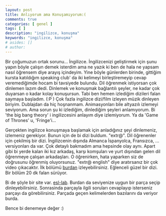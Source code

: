 ```yaml
---
layout: post
title: Anlıyorum ama Konuşamıyorum:(
comments: true
categories: [ genel ]
tags: [ ]
description: "ingilizce, konuşma"
keywords: "ingilizce, konuşma"
# asides: []
# author:
---
```


Bir çoğumuzun ortak sorunu... İngilizce. İngilizcenizi geliştirmek için şunu yapın böyle çalışın demek isterdim ama ne yazık ki ben de hala ne yapsam nasıl öğrensem diye arayış içindeyim. Yine böyle günlerden birinde, gittiğim kursta katıldığım speaking club' da iki kelimeyi birleştiremeyip cevap veremediğimde hocam bi tavsiyede bulundu. Dil öğrenmek istiyorsan çok dinlemen lazım dedi. Dinlemek ve konuşmak bağlantılı şeyler, ne kadar çok duyarsan o kadar kolay konuşursun. Tabi ben hemen izlediğim dizileri falan saymaya başladım. (:P ) Çok fazla ingilizce dizi/film izleyen müzik dinleyen biriyim. Dublajdan da hiç hoşnanmam. Animasyonları bile altyazılı izlemeyi seviyorum. Ama sorun şu ki izlediğim, dinlediğim şeyleri anlamıyorum. Bi 'the big bang theory' i ingilizcesini anlayım diye izlemiyorum. Ya da 'Game of Thrones' u, 'Fringe'i...

Gerçekten ingilizce konuşmaya başlamak için anladığınız şeyi dinlemeniz, izlemeniz gerekiyor. Bunun için de bi dizi buldum. "extr@". Dil öğrenenler için çekilmiş bir dizi. İngilizcenin dışında Almanca İspanyolca, Fransızca, ... versiyonları da var. Çok detaylı bakmadım ama hepsinde olay aynı. Apart gibi bi yerde kalan iki kız arkadaş, karşı komşuları ve yurt dışından gelen dil öğrenmeye çalışan arkadaşları. O öğrenirken, hata yaparken siz de doğrusunu öğrenmiş oluyorsunuz. "extr@ english" diye aratırsanız bir çok video çıkacaktır. İlk bölümü <a href="https://www.youtube.com/watch?v=a339H_aqXx0">burdan</a>  izleyebilirsiniz. Eğlenceli güzel bir dizi. Bir bölüm 20 dk falan sürüyor. 

Bi de şöyle bir site var. <a href="http://www.esl-lab.com/ ">esl-lab</a>. Burdan da seviyenize uygun bir parça seçip dinleyebilirsiniz. Sonrasinda parçayla ilgili soruları cevaplayıp isterseniz parçayı da görebilirsiniz. Parçada geçen kelimelerden bazılarını da veriyor burda.

Bence bi denemeye değer :)